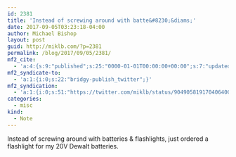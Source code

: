 ```yaml
---
id: 2381
title: 'Instead of screwing around with batte&#8230;&diams;'
date: 2017-09-05T03:23:18-04:00
author: Michael Bishop
layout: post
guid: http://miklb.com/?p=2381
permalink: /blog/2017/09/05/2381/
mf2_cite:
  - 'a:4:{s:9:"published";s:25:"0000-01-01T00:00:00+00:00";s:7:"updated";s:25:"0000-01-01T00:00:00+00:00";s:8:"category";a:1:{i:0;s:0:"";}s:6:"author";a:0:{}}'
mf2_syndicate-to:
  - 'a:1:{i:0;s:22:"bridgy-publish_twitter";}'
mf2_syndication:
  - 'a:1:{i:0;s:51:"https://twitter.com/miklb/status/904905819170406400";}'
categories:
  - misc
kind:
  - Note
---
```

Instead of screwing around with batteries & flashlights, just ordered a flashlight for my 20V Dewalt batteries. 